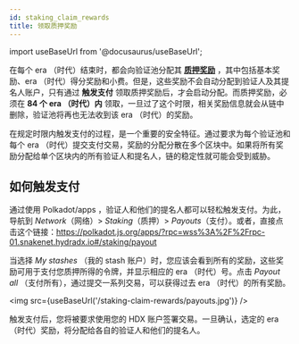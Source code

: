```yaml
---
id: staking_claim_rewards
title: 领取质押奖励
---
```


import useBaseUrl from '@docusaurus/useBaseUrl';

在每个 era （时代）结束时，都会向验证池分配其 **[质押奖励](/staking_rewards)** ，其中包括基本奖励、era （时代）得分奖励和小费。但是，这些奖励不会自动分配到验证人及其提名人账户，只有通过 **触发支付** 领取质押奖励后，才会启动分配。而质押奖励，必须在 **84 个 era （时代）内** 领取，一旦过了这个时限，相关奖励信息就会从链中删除，验证池将再也无法收到该 era （时代）的奖励。

在规定时限内触发支付的过程，是一个重要的安全特征。通过要求为每个验证池和每个 era （时代）提交支付交易，奖励的分配分散在多个区块中。如果将所有奖励分配给单个区块内的所有验证人和提名人，链的稳定性就可能会受到威胁。

## 如何触发支付
通过使用 Polkadot/apps ，验证人和他们的提名人都可以轻松触发支付。为此，导航到 *Network*（网络）> *Staking*（质押）> *Payouts*（支付）。或者，直接点击这个链接：https://polkadot.js.org/apps/?rpc=wss%3A%2F%2Frpc-01.snakenet.hydradx.io#/staking/payout

当选择 *My stashes* （我的 stash 账户）时，您应该会看到所有的奖励，这些奖励可用于支付您质押所得的令牌，并显示相应的 era （时代）号。点击 *Payout all* （支付所有），通过提交一系列交易，可以获得过去 era （时代）的所有奖励。

<img src={useBaseUrl('/staking-claim-rewards/payouts.jpg')} />

触发支付后，您将被要求使用您的 HDX 账户签署交易。一旦确认，选定的 era （时代）奖励，将分配给各自的验证人和他们的提名人。
